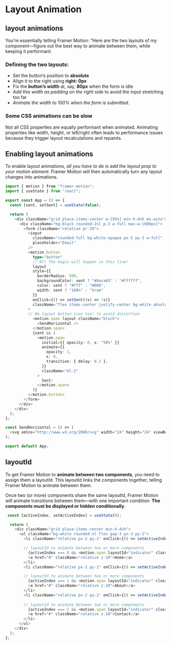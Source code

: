 # Layout Animation

## layout animations

You’re essentially telling Framer Motion: “Here are the two layouts of my component—figure out the best way to animate between them, while keeping it performant.

### Defining the two layouts: 

- Set the button’s position to __absolute__
- Align it to the right using __right: 0px__
- Fix the __button’s width__ at, say, __80px__ when the form is idle
- _Add this width as padding on the right_ side to avoid the input stretching too far
- _Animate the width to 100% when the form is submitted_.

### Some CSS animations can be slow

Not all CSS properties are equally performant when animated. Animating properties like width, height, or left/right often leads to performance issues because they trigger layout recalculations and repaints.

## Enabling layout animations

To enable layout animations, _all you have to do is add the layout prop to your motion element_. Framer Motion will then automatically turn any layout changes into animations.

```typescript
import { motion } from "framer-motion";
import { useState } from "react";

export const App = () => {
  const [sent, setSent] = useState(false);

  return (
    <div className="grid place-items-center w-[95%] min-h-dvh mx-auto">
      <div className="bg-black rounded-2xl p-3 w-full max-w-[600px]">
        <form className="relative pr-20">
          <input
            className="rounded-full bg-white-opaque px-5 py-3 w-full"
            placeholder="Email"
          />
          <motion.button
            type="button"
            // All The magic will happen in this line!
            layout
            style={{
              borderRadius: 999,
              backgroundColor: sent ? "#8aca65" : "#ffffff",
              color: sent ? "#fff" : "#000",
              width: sent ? "100%" : "5rem"
            }}
            onClick={() => setSent((s) => !s)}
            className="flex items-center justify-center bg-white absolute right-0 top-0 bottom-0 h-12 w-20"
          >
          // We layout button icon too! to avoid distortion
            <motion.span layout className="block">
              <SendHorizontal />
            </motion.span>
            {sent && (
              <motion.span
                initial={{ opacity: 0, x: "50%" }}
                animate={{
                  opacity: 1,
                  x: 0,
                  transition: { delay: 0.3 },
                }}
                className="ml-2"
              >
                Sent!
              </motion.span>
            )}
          </motion.button>
        </form>
      </div>
    </div>
  );
};

const SendHorizontal = () => (
  <svg xmlns="http://www.w3.org/2000/svg" width="24" height="24" viewBox="0 0 24 24" fill="none" stroke="currentColor" strokeWidth="2" strokeLinecap="round" strokeLinejoin="round"><path d="m3 3 3 9-3 9 19-9Z"/><path d="M6 12h16"/></svg>
);

export default App;
```

## layoutId

To get Framer Motion to __animate between two components__, you need to assign them a layoutId. This layoutId links the components together, telling Framer Motion to animate between them.

Once two (or more) components share the same layoutId, Framer Motion will animate transitions between them—with one important condition: __The components must be displayed or hidden conditionally__.

```typescript
 const [activeIndex, setActiveIndex] = useState(0);

  return (
    <div className="grid place-items-center min-h-dvh">
      <ul className="bg-white rounded-xl flex gap-3 px-3 py-2">
        <li className="relative px-2 py-1" onClick={() => setActiveIndex(0)}>

        // layoutId to animate between two or more components
          {activeIndex === 0 && <motion.span layoutId="indicator" className="bg-gray-300 block absolute inset-0 rounded-full" />}
          <a href="#" className="relative z-10">Home</a>
        </li>
        <li className="relative px-2 py-1" onClick={() => setActiveIndex(1)}>

        // layoutId to animate between two or more components
          {activeIndex === 1 && <motion.span layoutId="indicator" className="bg-gray-300 block absolute inset-0 rounded-full" />}
          <a href="#" className="relative z-10">About</a>
        </li>
        <li className="relative px-2 py-1" onClick={() => setActiveIndex(2)}>
        
        // layoutId to animate between two or more components
          {activeIndex === 2 && <motion.span layoutId="indicator" className="bg-gray-300 block absolute inset-0 rounded-full" />}
          <a href="#" className="relative z-10">Contact</a>
        </li>
      </ul>
    </div>
  );
};
```